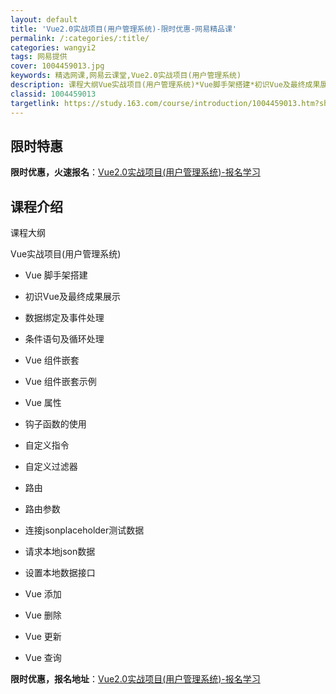 ```yaml
---
layout: default
title: 'Vue2.0实战项目(用户管理系统)-限时优惠-网易精品课'
permalink: /:categories/:title/
categories: wangyi2
tags: 网易提供
cover: 1004459013.jpg
keywords: 精选网课,网易云课堂,Vue2.0实战项目(用户管理系统)
description: 课程大纲​Vue实战项目(用户管理系统)*Vue脚手架搭建*初识Vue及最终成果展示*数据绑定及事件处理*条件语句及循环
classid: 1004459013
targetlink: https://study.163.com/course/introduction/1004459013.htm?share=1&shareId=1025206652&utm_campaign=share&utm_medium=iphoneShare&utm_source=&utm_u=1025206652
---
```


## 限时特惠

**限时优惠，火速报名**：[Vue2.0实战项目(用户管理系统)-报名学习](https://study.163.com/course/introduction/1004459013.htm?share=1&shareId=1025206652&utm_campaign=share&utm_medium=iphoneShare&utm_source=&utm_u=1025206652)

## 课程介绍

课程大纲​

Vue实战项目(用户管理系统)

* Vue 脚手架搭建

* 初识Vue及最终成果展示

* 数据绑定及事件处理

* 条件语句及循环处理

* Vue 组件嵌套

* Vue 组件嵌套示例

* Vue 属性

* 钩子函数的使用

* 自定义指令

* 自定义过滤器

* 路由

* 路由参数

* 连接jsonplaceholder测试数据

* 请求本地json数据

* 设置本地数据接口

* Vue 添加

* Vue 删除

* Vue 更新

* Vue 查询

**限时优惠，报名地址**：[Vue2.0实战项目(用户管理系统)-报名学习](https://study.163.com/course/introduction/1004459013.htm?share=1&shareId=1025206652&utm_campaign=share&utm_medium=iphoneShare&utm_source=&utm_u=1025206652)

